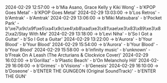 2024-02-29 12:57:00 -> b'Mia Asano, Grace Kelly y Kiki Wong' - b'KPOP Goes Metal' - b'KPOP Goes Metal'
2024-02-29 13:03:00 -> b'Los Retros' - b'Amtrak' - b'Amtrak'
2024-02-29 13:06:00 -> b'Miki Matsubara' - b'Pocket Park' - b'\xe7\x9c\x9f\xe5\xa4\x9c\xe4\xb8\xad\xe3\x81\xae\xe3\x83\x89\xe3\x82\xa2/Stay With Me'
2024-02-29 13:18:00 -> b'Levi Niha' - b'So I Got a Guitar' - b'So I Got a Guitar'
2024-02-29 13:22:00 -> b'Aurora' - b'Your Blood' - b'Your Blood'
2024-02-29 15:54:00 -> b'Aurora' - b'Your Blood' - b'Your Blood'
2024-02-29 15:58:00 -> b'infinity music' - b'unknown' - b'Freak On A Leash (The Arcturians & Clockvice Cover)'
2024-02-29 16:02:00 -> b'Gorillaz' - b'Plastic Beach' - b'On Melancholy Hill'
2024-02-29 16:06:00 -> b'Grimes' - b'Visions' - b'Genesis'
2024-02-29 16:10:00 -> b'Doseone' - b'ENTER THE GUNGEON (Original SoundTrack)' - b'ENTER THE GUN'
